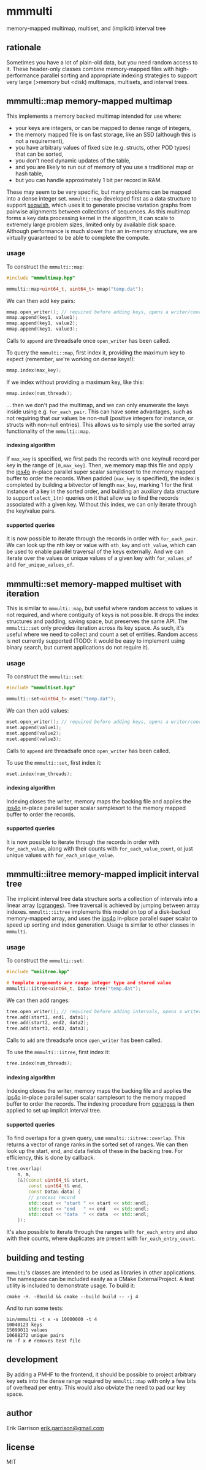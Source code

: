 # mmmulti

memory-mapped multimap, multiset, and (implicit) interval tree

## rationale

Sometimes you have a lot of plain-old data, but you need random access to it.
These header-only classes combine memory-mapped files with high-performance parallel sorting and appropriate indexing strategies to support very large (>memory but <disk) multimaps, multisets, and interval trees.

## mmmulti::map memory-mapped multimap

This implements a memory backed multimap intended for use where:

- your keys are integers, or can be mapped to dense range of integers,
- the memory mapped file is on fast storage, like an SSD (although this is not a requirement),
- you have arbitrary values of fixed size (e.g. structs, other POD types) that can be sorted,
- you don't need dynamic updates of the table,
- and you are likely to run out of memory of you use a traditional map or hash table,
- but you can handle approximately 1 bit per record in RAM.

These may seem to be very specific, but many problems can be mapped into a dense integer set.
`mmmulti::map` developed first as a data structure to support [seqwish](https://github.com/ekg/seqwish), which uses it to generate precise variation graphs from pairwise alignments between collections of sequences.
As this multimap forms a key data processing kernel in the algorithm, it can scale to extremely large problem sizes, limited only by available disk space.
Although performance is much slower than an in-memory structure, we are virtually guaranteed to be able to complete the compute.

### usage

To construct the `mmmulti::map`:

```c++
#include "mmmultimap.hpp"

mmmulti::map<uint64_t, uint64_t> mmap("temp.dat");
```

We can then add key pairs:

```c++
mmap.open_writer(); // required before adding keys, opens a writer/coordinator thread
mmap.append(key1, value1);
mmap.append(key1, value2);
mmap.append(key1, value3);
```

Calls to `append` are threadsafe once `open_writer` has been called.

To query the `mmmulti::map`, first index it, providing the maximum key to expect (remember, we're working on dense keys!):

```c++
mmap.index(max_key);
```

If we index without providing a maximum key, like this:

```c++
mmap.index(num_threads);
```

... then we don't pad the multimap, and we can only enumerate the keys inside using e.g. `for_each_pair`.
This can have some advantages, such as not requiring that our values be non-null (positive integers for instance, or structs with non-null entries).
This allows us to simply use the sorted array functionality of the `mmmulti::map`.

#### indexing algorithm

If `max_key` is specified, we first pads the records with one key/null record per key in the range of `[0,max_key]`.
Then, we memory map this file and apply the [ips4o](https://github.com/SaschaWitt/ips4o) in-place parallel super scalar samplesort to the memory mapped buffer to order the records.
When padded (`max_key` is specified), the index is completed by building a bitvector of length `max_key`, marking 1 for the first instance of a key in the sorted order, and building an auxiliary data structure to support `select_1(n)` queries on it that allow us to find the records associated with a given key.
Without this index, we can only iterate through the key/value pairs.

#### supported queries

It is now possible to iterate through the records in order with `for_each_pair`.
We can look up the nth key or value with `nth_key` and `nth_value`, which can be used to enable parallel traversal of the keys externally.
And we can iterate over the values or unique values of a given key with `for_values_of` and `for_unique_values_of`.

## mmmulti::set memory-mapped multiset with iteration

This is similar to `mmmulti::map`, but useful where random access to values is not required, and where contiguity of keys is not possible.
It drops the index structures and padding, saving space, but preserves the same API.
The `mmmulti::set` only provides iteration across its key space.
As such, it's useful where we need to collect and count a set of entities.
Random access is not currently supported (TODO: it would be easy to implement using binary search, but current applications do not require it).

### usage

To construct the `mmmulti::set`:

```c++
#include "mmmultiset.hpp"

mmmulti::set<uint64_t> mset("temp.dat");
```

We can then add values:

```c++
mset.open_writer(); // required before adding keys, opens a writer/coordinator thread
mset.append(value1);
mset.append(value2);
mset.append(value3);
```

Calls to `append` are threadsafe once `open_writer` has been called.

To use the `mmmulti::set`, first index it:

```c++
mset.index(num_threads);
```

#### indexing algorithm

Indexing closes the writer, memory maps the backing file and applies the [ips4o](https://github.com/SaschaWitt/ips4o) in-place parallel super scalar samplesort to the memory mapped buffer to order the records.

#### supported queries

It is now possible to iterate through the records in order with `for_each_value`, along with their counts with `for_each_value_count`, or just unique values with `for_each_unique_value`.

## mmmulti::iitree memory-mapped implicit interval tree

The implicint interval tree data structure sorts a collection of intervals into a linear array ([cgranges](https://github.com/lh3/cgranges)).
Tree traversal is achieved by jumping between array indexes.
`mmmulti::iitree` implements this model on top of a disk-backed memory-mapped array, and uses the [ips4o](https://github.com/SaschaWitt/ips4o) in-place parallel super scalar to speed up sorting and index generation.
Usage is similar to other classes in `mmmulti`.

### usage

To construct the `mmmulti::set`:

```c++
#include "mmiitree.hpp"

# template arguments are range integer type and stored value
mmmulti::iitree<uint64_t, Data> tree("temp.dat");
```

We can then add ranges:

```c++
tree.open_writer(); // required before adding intervals, opens a writer/coordinator thread
tree.add(start1, end1, data1);
tree.add(start2, end2, data2);
tree.add(start3, end3, data3);
```

Calls to `add` are threadsafe once `open_writer` has been called.

To use the `mmmulti::iitree`, first index it:

```c++
tree.index(num_threads);
```

#### indexing algorithm

Indexing closes the writer, memory maps the backing file and applies the [ips4o](https://github.com/SaschaWitt/ips4o) in-place parallel super scalar samplesort to the memory mapped buffer to order the records.
The indexing procedure from [cgranges](https://github.com/lh3/cgranges) is then applied to set up implicit interval tree.

#### supported queries

To find overlaps for a given query, use `mmmulti::iitree::overlap`.
This returns a vector of range ranks in the sorted set of ranges.
We can then look up the start, end, and data fields of these in the backing tree.
For efficiency, this is done by callback.

```c++
tree.overlap(
    n, m,
    [&](const uint64_t& start,
        const uint64_t& end,
        const Data& data) {
        // process record
        std::cout << "start " << start << std::endl;
        std::cout << "end   " << end   << std::endl;
        std::cout << "data  " << data  << std::endl;
    });
```

It's also possible to iterate through the ranges with `for_each_entry` and also with their counts, where duplicates are present with `for_each_entry_count`.

## building and testing

`mmmulti`'s classes are intended to be used as libraries in other applications.
The namespace can be included easily as a CMake ExternalProject.
A test utility is included to demonstrate usage.
To build it:

```
cmake -H. -Bbuild && cmake --build build -- -j 4
```

And to run some tests:

```
bin/mmmulti -t x -s 10000000 -t 4
10040123 keys
15099011 values
10688272 unique pairs
rm -f x # removes test file
```

## development

By adding a PMHF to the frontend, it should be possible to project arbitrary key sets into the dense range required by `mmmulti::map` with only a few bits of overhead per entry.
This would also obviate the need to pad our key space.

## author

Erik Garrison <erik.garrison@gmail.com>

## license

MIT
